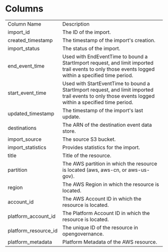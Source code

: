# Columns  

<table>
	<tr><td>Column Name</td><td>Description</td></tr>
	<tr><td>import_id</td><td>The ID of the import.</td></tr>
	<tr><td>created_timestamp</td><td>The timestamp of the import&#39;s creation.</td></tr>
	<tr><td>import_status</td><td>The status of the import.</td></tr>
	<tr><td>end_event_time</td><td>Used with EndEventTime to bound a StartImport request, and limit imported trail events to only those events logged within a specified time period.</td></tr>
	<tr><td>start_event_time</td><td>Used with StartEventTime to bound a StartImport request, and limit imported trail events to only those events logged within a specified time period.</td></tr>
	<tr><td>updated_timestamp</td><td>The timestamp of the import&#39;s last update.</td></tr>
	<tr><td>destinations</td><td>The ARN of the destination event data store.</td></tr>
	<tr><td>import_source</td><td>The source S3 bucket.</td></tr>
	<tr><td>import_statistics</td><td>Provides statistics for the import.</td></tr>
	<tr><td>title</td><td>Title of the resource.</td></tr>
	<tr><td>partition</td><td>The AWS partition in which the resource is located (aws, aws-cn, or aws-us-gov).</td></tr>
	<tr><td>region</td><td>The AWS Region in which the resource is located.</td></tr>
	<tr><td>account_id</td><td>The AWS Account ID in which the resource is located.</td></tr>
	<tr><td>platform_account_id</td><td>The Platform Account ID in which the resource is located.</td></tr>
	<tr><td>platform_resource_id</td><td>The unique ID of the resource in opengovernance.</td></tr>
	<tr><td>platform_metadata</td><td>Platform Metadata of the AWS resource.</td></tr>
</table>